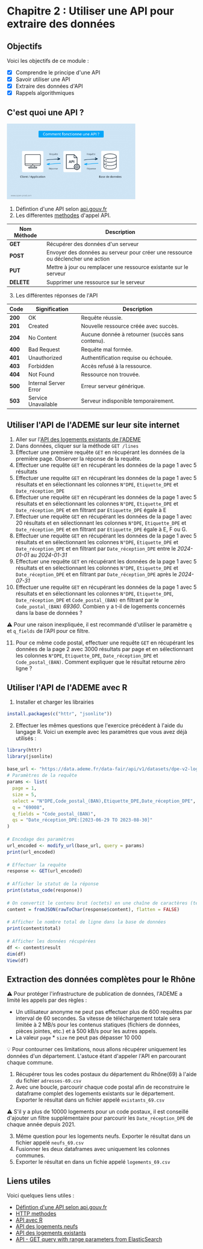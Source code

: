 # Chapitre 2 : Utiliser une API pour extraire des données

## Objectifs

Voici les objectifs de ce module :
- [x] Comprendre le principe d'une API
- [x] Savoir utiliser une API
- [x] Extraire des données d'API
- [x] Rappels algorithmiques

## C'est quoi une API ?

<img src="./img/visuel-api.png" alt="" style="height: 200px;">

1. Défintion d'une API selon [api.gouv.fr](https://api.gouv.fr/guides/api-definition)
2. Les differentes [methodes](https://blog.postman.com/what-are-http-methods/) d'appel API.

| **Nom Méthode** | Description |
|------------------|-------------|
| **GET** | Récupérer des données d'un serveur | 
| **POST** |Envoyer des données au serveur pour créer une ressource ou déclencher une action | 
| **PUT** | Mettre à jour ou remplacer une ressource existante sur le serveur | 
| **DELETE** | Supprimer une ressource sur le serveur | 

3. Les différentes réponses de l'API
   
| **Code** | **Signification**                     | **Description**                                |
|----------|---------------------------------------|------------------------------------------------|
| **200**  | OK                                    | Requête réussie.                               |
| **201**  | Created                               | Nouvelle ressource créée avec succès.          |
| **204**  | No Content                            | Aucune donnée à retourner (succès sans contenu).|
| **400**  | Bad Request                           | Requête mal formée.                            |
| **401**  | Unauthorized                          | Authentification requise ou échouée.           |
| **403**  | Forbidden                             | Accès refusé à la ressource.                   |
| **404**  | Not Found                             | Ressource non trouvée.                         |
| **500**  | Internal Server Error                 | Erreur serveur générique.                      |
| **503**  | Service Unavailable                   | Serveur indisponible temporairement.           |


## Utiliser l'API de l'ADEME sur leur site internet

1. Aller sur l'[API des logements existants de l'ADEME](https://data.ademe.fr/datasets/dpe-v2-logements-existants/api-doc)
2. Dans données, cliquer sur la méthode `GET /lines`
3. Effectuer une première requête `GET` en récupérant les données de la première page. Observer la réponse de la requête.
4. Effectuer une requête `GET` en récupérant les données de la page 1 avec 5 résultats
5. Effectuer une requête `GET` en récupérant les données de la page 1 avec 5 résultats et en sélectionnant les colonnes `N°DPE`,  `Etiquette_DPE` et `Date_réception_DPE`
6. Effectuer une requête `GET` en récupérant les données de la page 1 avec 5 résultats et en sélectionnant  les colonnes `N°DPE`,  `Etiquette_DPE` et `Date_réception_DPE` et en filtrant par  `Etiquette_DPE` égale à E
7. Effectuer une requête `GET` en récupérant les données de la page 1 avec 20 résultats et en sélectionnant  les colonnes `N°DPE`,  `Etiquette_DPE` et `Date_réception_DPE` et en filtrant par  `Etiquette_DPE` égale à E, F ou G.
8. Effectuer une requête `GET` en récupérant les données de la page 1 avec 5 résultats et en sélectionnant  les colonnes `N°DPE`,  `Etiquette_DPE` et `Date_réception_DPE` et en filtrant par  `Date_réception_DPE` entre le *2024-01-01* au *2024-01-31*
9. Effectuer une requête `GET` en récupérant les données de la page 1 avec 5 résultats et en sélectionnant  les colonnes `N°DPE`,  `Etiquette_DPE` et `Date_réception_DPE` et en filtrant par  `Date_réception_DPE` après le *2024-07-31*
10. Effectuer une requête `GET` en récupérant les données de la page 1 avec 5 résultats et en sélectionnant  les colonnes `N°DPE`,  `Etiquette_DPE`, `Date_réception_DPE` et `Code_postal_(BAN)` en filtrant par le `Code_postal_(BAN)` *69360*. Combien y a t-il de logements concernés dans la base de données ?

:warning: Pour une raison inexpliquée, il est recommandé d'utiliser le paramètre `q` et `q_fields` de l'API pour ce filtre.

11. Pour ce même code postal, effectuer une requête `GET` en récupérant les données de la page 2 avec 3000 résultats par page et en sélectionnant  les colonnes `N°DPE`,  `Etiquette_DPE`, `Date_réception_DPE` et `Code_postal_(BAN)`. Comment expliquer que le résultat retourne zéro ligne ? 


## Utiliser l'API de l'ADEME avec R

1. Installer et charger les librairies
```r
install.packages(c("httr", "jsonlite"))
```

2. Effectuer les mêmes questions que l'exercice précédent à l'aide du langage R. Voici un exemple avec les paramètres que vous avez déjà utilisés : 

```r
library(httr)
library(jsonlite)

base_url <- "https://data.ademe.fr/data-fair/api/v1/datasets/dpe-v2-logements-existants/lines"
# Paramètres de la requête
params <- list(
  page = 1,
  size = 5,
  select = "N°DPE,Code_postal_(BAN),Etiquette_DPE,Date_réception_DPE",
  q = "69008",
  q_fields = "Code_postal_(BAN)",
  qs = "Date_réception_DPE:[2023-06-29 TO 2023-08-30]"
) 

# Encodage des paramètres
url_encoded <- modify_url(base_url, query = params)
print(url_encoded)

# Effectuer la requête
response <- GET(url_encoded)

# Afficher le statut de la réponse
print(status_code(response))

# On convertit le contenu brut (octets) en une chaîne de caractères (texte). Cela permet de transformer les données reçues de l'API, qui sont généralement au format JSON, en une chaîne lisible par R
content = fromJSON(rawToChar(response$content), flatten = FALSE)

# Afficher le nombre total de ligne dans la base de données
print(content$total)

# Afficher les données récupérées
df <- content$result
dim(df)
View(df)
```

## Extraction des données complètes pour le Rhône

:warning: Pour protéger l'infrastructure de publication de données, l'ADEME a limité les appels par des règles  :

-  Un utilisateur anonyme ne peut pas effectuer plus de 600 requêtes par interval de 60 secondes. Sa vitesse de téléchargement totale sera limitée à 2 MB/s pour les contenus statiques (fichiers de données, pièces jointes, etc.) et à 500 kB/s pour les autres appels.
-  La valeur `page` * `size` ne peut pas dépasser 10 000

:bulb: Pour contourner ces limitations, nous allons récupérer uniquement les données d'un département. L'astuce étant d'appeler l'API en parcourant chaque commune.

1. Récupérer tous les codes postaux du département du Rhône(69) à l'aide du fichier `adresses-69.csv`
2. Avec une boucle, parcourir chaque code postal afin de reconstruire le dataframe complet des logements existants sur le département. Exporter le résultat dans un fichier appelé `existants_69.csv`

:warning: S'il y a plus de 10000 logements pour un code postaux, il est conseillé d'ajouter un filtre supplémentaire pour parcourir les `Date_réception_DPE` de chaque année depuis 2021.

3. Même question pour les logements neufs. Exporter le résultat dans un fichier appelé `neufs_69.csv`
4. Fusionner les deux dataframes avec uniquement les colonnes communes.
5. Exporter le résultat en dans un fichie appelé `logements_69.csv`


## Liens utiles

Voici quelques liens utiles :

- [Défintion d'une API selon api.gouv.fr](https://api.gouv.fr/guides/api-definition)
- [HTTP methodes](https://blog.postman.com/what-are-http-methods/)
- [API avec R](https://statisticsglobe.com/api-in-r#what-is-an-api)
- [API des logements neufs](https://data.ademe.fr/datasets/dpe-v2-logements-neufs/api-doc)
- [API des logements existants](https://data.ademe.fr/datasets/dpe-v2-logements-existants/api-doc)
- [API - GET query with range parameters from ElasticSearch](https://www.elastic.co/guide/en/elasticsearch/reference/current/query-dsl-query-string-query.html#_ranges)